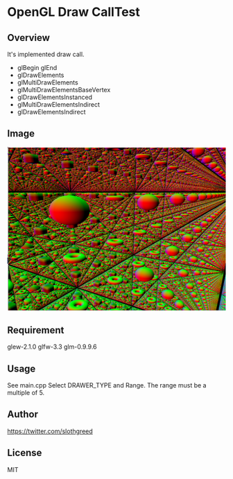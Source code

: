 # OpenGL Draw CallTest

## Overview

It's implemented draw call.

* glBegin glEnd
* glDrawElements
* glMultiDrawElements 
* glMultiDrawElementsBaseVertex
* glDrawElementsInstanced
* glMultiDrawElementsIndirect
* glDrawElementsIndirect 

## Image
![image](https://github.com/slothgreed/GLDrawCall/blob/master/drawCall.png)

## Requirement
glew-2.1.0
glfw-3.3
glm-0.9.9.6

## Usage
See main.cpp
Select DRAWER_TYPE and Range.
The range must be a multiple of 5.

## Author 
https://twitter.com/slothgreed

## License
MIT

